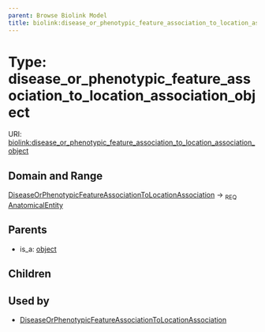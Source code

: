 ```yaml
---
parent: Browse Biolink Model
title: biolink:disease_or_phenotypic_feature_association_to_location_association_object
---
```


# Type: disease_or_phenotypic_feature_association_to_location_association_object




URI: [biolink:disease_or_phenotypic_feature_association_to_location_association_object](https://w3id.org/biolink/vocab/disease_or_phenotypic_feature_association_to_location_association_object)

## Domain and Range

[DiseaseOrPhenotypicFeatureAssociationToLocationAssociation](DiseaseOrPhenotypicFeatureAssociationToLocationAssociation.md) ->  <sub>REQ</sub> [AnatomicalEntity](AnatomicalEntity.md)

## Parents

 *  is_a: [object](object.md)

## Children


## Used by

 * [DiseaseOrPhenotypicFeatureAssociationToLocationAssociation](DiseaseOrPhenotypicFeatureAssociationToLocationAssociation.md)
